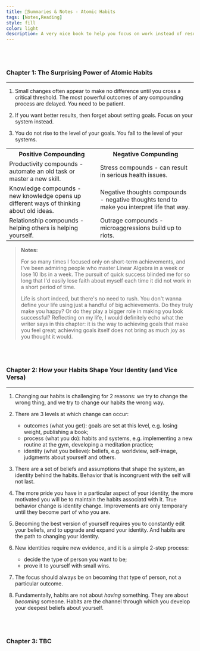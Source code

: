 ```yaml
---
title: 📖Summaries & Notes - Atomic Habits
tags: [Notes,Reading]
style: fill
color: light
description: A very nice book to help you focus on work instead of results, process instead of goals.
---
```


<p>
  <br>
  <br>
</p>

### Chapter 1: The Surprising Power of Atomic Habits

--------

1. Small changes often appear to make no difference until you cross a critical threshold. The most powerful outcomes of any compounding process are delayed. You need to be patient.

2. If you want better results, then forget about setting goals. Focus on your system instead.

3. You do not rise to the level of your goals. You fall to the level of your systems.

<table>
  <tr>
    <th>Positive Compounding </th>
    <th>Negative Compunding</th>
  </tr>
  <tr>
    <td>Productivity compounds - automate an old task or master a new skill. </td>
    <td>Stress compounds - can result in serious health issues. </td>
  </tr>
  <tr>
    <td>Knowledge compounds - new knowledge opens up different ways of thinking about old ideas. </td>
    <td>Negative thoughts compounds - negative thoughts tend to make you interpret life that way.</td>
  </tr>
  <tr>
    <td>Relationship compounds - helping others is helping yourself.</td>
    <td>Outrage compounds - microaggressions build up to riots.</td>
  </tr>
</table>
    
> **Notes:**
> 
> For so many times I focused only on short-term achievements, and I've been admiring people who master Linear Algebra in a week or lose 10 lbs in a week. The pursuit of quick success blinded me for so long that I'd easily lose faith about myself each time it did not work in a short period of time.
> 
> Life is short indeed, but there's no need to rush. You don't wanna define your life using just a handful of big achievements. Do they truly make you happy? Or do they play a  bigger role in making you look successful? Reflecting on my life, I would definitely echo what the writer says in this chapter: it is the way to achieving goals that make you feel great; achieving goals itself does not bring as much joy as you thought it would.

<p>
  <br>
  <br>
</p>

### Chapter 2: How your Habits Shape Your Identity (and Vice Versa)

---------

1. Changing our habits is challenging for 2 reasons: we try to change the wrong thing, and we try to change our habits the wrong way.

2. There are 3 levels at which change can occur: 
    - outcomes (what you get): goals are set at this level, e.g. losing weight, publishing a book;
    - process (what you do): habits and systems, e.g. implementing a new routine at the gym, developing a meditation practice;
    - identity (what you believe): beliefs, e.g. worldview, self-image, judgments about yourself and others.

3. There are a set of beliefs and assumptions that shape the system, an identity behind the habits. Behavior that is incongruent with the self will not last.

4. The more pride you have in a particular aspect of your identity, the more motivated you will be to maintain the habits associatd with it. True behavior change is identity change. Improvements are only temporary until they become part of who you are.

5. Becoming the best version of yourself requires you to constantly edit your beliefs, and to upgrade and expand your identity. And habits are the path to changing your identity.

6. New identities require new evidence, and it is a simple 2-step process:
    - decide the type of person you want to be;
    - prove it to yourself with small wins.    

7. The focus should always be on becoming that type of person, not a particular outcome.

8. Fundamentally, habits are not about _having_ something. They are about _becoming_ someone. Habits are the channel through which you develop your deepest beliefs about yourself.

<p>
  <br>
  <br>
</p>

### Chapter 3: TBC

